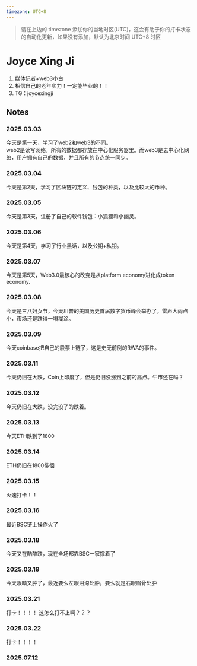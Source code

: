 ```yaml
---
timezone: UTC+8
---
```


> 请在上边的 timezone 添加你的当地时区(UTC)，这会有助于你的打卡状态的自动化更新，如果没有添加，默认为北京时间 UTC+8 时区


# Joyce Xing Ji

1. 媒体记者+web3小白
2. 相信自己的老年实力！一定能毕业的！！
3. TG：joycexingji

## Notes

<!-- Content_START -->

### 2025.03.03

今天是第一天，学习了web2和web3的不同。  
web2是读写网络，所有的数据都存放在中心化服务器里。而web3是去中心化网络，用户拥有自己的数据，并且所有的节点统一同步。

### 2025.03.04

今天是第2天，学习了区块链的定义、钱包的种类，以及比较大的币种。  

### 2025.03.05

今天是第3天，注册了自己的软件钱包：小狐狸和小幽灵。  

### 2025.03.06

今天是第4天，学习了行业黑话，以及公钥+私钥。  

### 2025.03.07

今天是第5天，Web3.0最核心的改变是从platform economy进化成token economy. 

### 2025.03.08

今天是三八妇女节，今天川普的美国历史首届数字货币峰会举办了，雷声大雨点小，市场还是跌得一塌糊涂。

### 2025.03.09

今天coinbase把自己的股票上链了，这是史无前例的RWA的事件。

### 2025.03.11

今天仍旧在大跌，Coin上印度了，但是仍旧没涨到之前的高点。牛市还在吗？

### 2025.03.12

今天仍旧在大跌，没完没了的跌着。

### 2025.03.13

今天ETH跌到了1800

### 2025.03.14

ETH仍旧在1800徘徊

### 2025.03.15

火速打卡！！

### 2025.03.16

最近BSC链上操作火了

### 2025.03.18

今天又在酷酷跌，现在全场都靠BSC一家撑着了

### 2025.03.19

今天眼睛又肿了，最近要么左眼泪沟处肿，要么就是右眼眉骨处肿

### 2025.03.21

打卡！！！！
这怎么打不上啊？？？

### 2025.03.22

打卡！！！！

### 2025.07.12

<!-- Content_END -->
